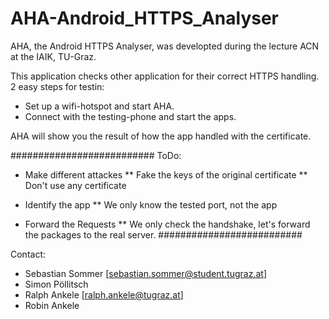 AHA-Android_HTTPS_Analyser
==========================
AHA, the Android HTTPS Analyser, was developted during the lecture ACN at the IAIK, TU-Graz.

This application checks other application for their correct HTTPS handling.
2 easy steps for testin:
* Set up a wifi-hotspot and start AHA.
* Connect with the testing-phone and start the apps.

AHA will show you the result of how the app handled with the certificate.

##########################
ToDo:
* Make different attackes
** Fake the keys of the original certificate
** Don't use any certificate

* Identify the app
** We only know the tested port, not the app

* Forward the Requests
** We only check the handshake, let's forward the packages to the real server.
##########################

Contact:
* Sebastian Sommer [sebastian.sommer@student.tugraz.at]
* Simon Pöllitsch
* Ralph Ankele [ralph.ankele@tugraz.at]
* Robin Ankele
